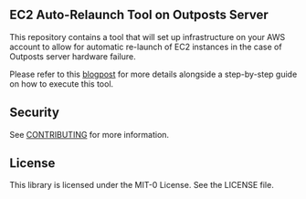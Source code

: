 ## EC2 Auto-Relaunch Tool on Outposts Server

This repository contains a tool that will set up infrastructure on your AWS account to allow for automatic re-launch of EC2 instances in the case of Outposts server hardware failure.

Please refer to this [blogpost]() for more details alongside a step-by-step guide on how to execute this tool.

## Security

See [CONTRIBUTING](CONTRIBUTING.md#security-issue-notifications) for more information.

## License

This library is licensed under the MIT-0 License. See the LICENSE file.


